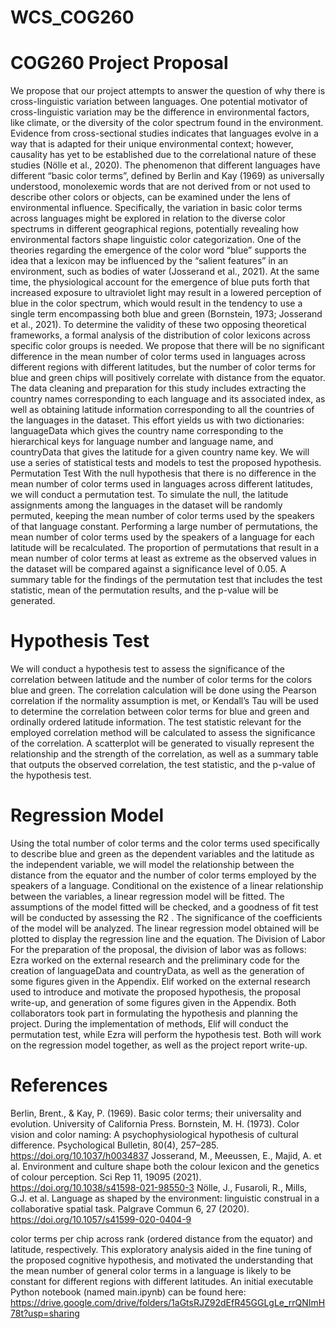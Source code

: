 # WCS_COG260

# COG260 Project Proposal
We propose that our project attempts to answer the question of why there is cross-linguistic variation between languages. One potential motivator of cross-linguistic variation may be the difference in environmental factors, like climate, or the diversity of the color spectrum found in the environment. Evidence from cross-sectional studies indicates that languages evolve in a way that is adapted for their unique environmental context; however, causality has yet to be established due to the correlational nature of these studies (Nölle et al., 2020). The phenomenon that different languages have different “basic color terms”, defined by Berlin and Kay (1969) as universally understood, monolexemic words that are not derived from or not used to describe other colors or objects, can be examined under the lens of environmental influence. Specifically, the variation in basic color terms across languages might be explored in relation to the diverse color spectrums in different geographical regions, potentially revealing how environmental factors shape linguistic color categorization. One of the theories regarding the emergence of the color word “blue” supports the idea that a lexicon may be influenced by the “salient features” in an environment, such as bodies of water (Josserand  et al., 2021). At the same time, the physiological account for the emergence of blue puts forth that increased exposure to ultraviolet light may result in a lowered perception of blue in the color spectrum, which would result in the tendency to use a single term encompassing both blue and green (Bornstein, 1973; Josserand  et al., 2021). To determine the validity of these two opposing theoretical frameworks, a formal analysis of the distribution of color lexicons across specific color groups is needed. We propose that there will be no significant difference in the mean number of color terms used in languages across different regions with different latitudes, but the number of color terms for blue and green chips will positively correlate with distance from the equator.
The data cleaning and preparation for this study includes extracting the country names corresponding to each language and its associated index, as well as obtaining latitude information corresponding to all the countries of the languages in the dataset. This effort yields us with two dictionaries: languageData which gives the country name corresponding to the hierarchical keys for language number and language name, and countryData that gives the latitude for a given country name key. We will use a series of statistical tests and models to test the proposed hypothesis. 
Permutation Test
With the null hypothesis that there is no difference in the mean number of color terms used in languages across different latitudes, we will conduct a permutation test. To simulate the null, the latitude assignments among the languages in the dataset will be randomly permuted, keeping the mean number of color terms used by the speakers of that language constant. Performing a large number of permutations, the mean number of color terms used by the speakers of a language for each latitude will be recalculated. The proportion of permutations that result in a mean number of color terms at least as extreme as the observed values in the dataset will be compared against a significance level of 0.05. 
	A summary table for the findings of the permutation test that includes the test statistic, mean of the permutation results, and the p-value will be generated.
# Hypothesis Test
We will conduct a hypothesis test to assess the significance of the correlation between latitude and the number of color terms for the colors blue and green. The correlation calculation will be done using the Pearson correlation if the normality assumption is met, or Kendall’s Tau will be used to determine the correlation between color terms for blue and green and ordinally ordered latitude information. The test statistic relevant for the employed correlation method will be calculated to assess the significance of the correlation.
A scatterplot will be generated to visually represent the relationship and the strength of the correlation, as well as a summary table that outputs the observed correlation, the test statistic, and the p-value of the hypothesis test.
# Regression Model
Using the total number of color terms and the color terms used specifically to describe blue and green as the dependent variables and the latitude as the independent variable, we will model the relationship between the distance from the equator and the number of color terms employed by the speakers of a language. Conditional on the existence of a linear relationship between the variables, a linear regression model will be fitted. The assumptions of the model fitted will be checked, and a goodness of fit test will be conducted by assessing the R2 . The significance of the coefficients of the model will be analyzed.
The linear regression model obtained will be plotted to display the regression line and the equation. 
The Division of Labor
For the preparation of the proposal, the division of labor was as follows:
Ezra worked on the external research and the preliminary code for the creation of languageData and countryData, as well as the generation of some figures given in the Appendix. Elif worked on the external research used to introduce and motivate the proposed hypothesis, the proposal write-up, and generation of some figures given in the Appendix. Both collaborators took part in formulating the hypothesis and planning the project. During the implementation of methods, Elif will conduct the permutation test, while Ezra will perform the hypothesis test. Both will work on the regression model together, as well as the project report write-up.







# References
Berlin, Brent., & Kay, P. (1969). Basic color terms; their universality and evolution. University 
of California Press.
Bornstein, M. H. (1973). Color vision and color naming: A psychophysiological hypothesis of 
cultural difference. Psychological Bulletin, 80(4), 257–285. https://doi.org/10.1037/h0034837
Josserand, M., Meeussen, E., Majid, A. et al. Environment and culture shape both the colour 
lexicon and the genetics of colour perception. Sci Rep 11, 19095 (2021). https://doi.org/10.1038/s41598-021-98550-3
Nölle, J., Fusaroli, R., Mills, G.J. et al. Language as shaped by the environment: linguistic 
construal in a collaborative spatial task. Palgrave Commun 6, 27 (2020).	
https://doi.org/10.1057/s41599-020-0404-9


color terms per chip across rank (ordered distance from the equator) and latitude, respectively. This exploratory analysis aided in the fine tuning of the proposed cognitive hypothesis, and motivated the understanding that the mean number of general color terms in a language is likely to be constant for different regions with different latitudes. An initial executable Python notebook (named main.ipynb) can be found here: https://drive.google.com/drive/folders/1aGtsRJZ92dEfR45GGLgLe_rrQNImH78t?usp=sharing




 

